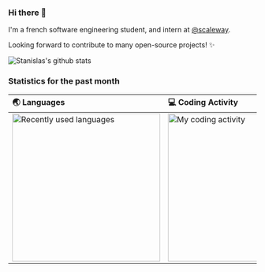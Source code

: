 ### Hi there 👋

I'm a french software engineering student, and intern at [@scaleway](https://github.com/scaleway). 

Looking forward to contribute to many open-source projects! ✨

![Stanislas's github stats](https://github-readme-stats.vercel.app/api?username=angristan&show_icons=true&hide_border=true)


### Statistics for the past month

| 🌏 Languages | 💻 Coding Activity |
| :---------- | :------ |
| <a href="https://wakatime.com/@angristan"><img src="https://wakatime.com/share/@angristan/6dda82e4-1672-4698-9fed-78adb85e9e0a.svg" alt="Recently used languages" height="300px"></a> | <a href="https://wakatime.com/@angristan"><img src="https://wakatime.com/share/@angristan/001bf394-1f93-4d2e-a7ef-9a2784b22935.svg" alt="My coding activity" height="300px"></a> |

<!--
**angristan/angristan** is a ✨ _special_ ✨ repository because its `README.md` (this file) appears on your GitHub profile.

Here are some ideas to get you started:

- 🔭 I’m currently working on ...
- 🌱 I’m currently learning ...
- 👯 I’m looking to collaborate on ...
- 🤔 I’m looking for help with ...
- 💬 Ask me about ...
- 📫 How to reach me: ...
- 😄 Pronouns: ...
- ⚡ Fun fact: ...
-->
